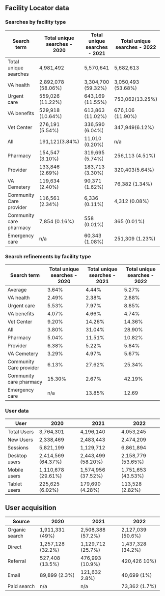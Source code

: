 ## Facility Locator data

### Searches by facility type
|	Search term	|	Total unique searches - 2020 | Total unique searches - 2021 |Total unique searches - 2022
| --- | ---	| ---| ---|
|	Total unique searches |4,981,492 |5,570,641 |5,682,613  |
| VA health	|	2,892,078 (58.06%) | 3,304,700 (59.32%) | 3,050,493 (53.68%)
|	Urgent care	|	559,026 (11.22%) | 643,169 (11.55%)|753,062(13.25%)
|	VA benefits	|	529,918 (10.64%) | 613,863 (11.02%) |676,106 (11.90%)
|	Vet Center	|	276,191 (5.54%) | 336,590 (6.04%) | 347,949(6.12%)
|	All	|	191,121(3.84%) | 11,010 (0.20%) | n/a
|	Pharmacy	|	154,547 (3.10%) | 319,695 (5.74%) |256,113 (4.51%)
|	Provider	|	133,846 (2.69%) | 183,713 (3.30%) | 320,403(5.64%)
|	VA Cemetery	|	119,634 (2.40%) | 90,371 (1.62%) |76,382 (1.34%)
|	Community Care provider	|	116,561 (2.34%) | 6,336 (0.11%) | 4,312 (0.08%)
|	Community care pharmacy	|	7,854 (0.16%) | 558 (0.01%) | 365 (0.01%)
| Emergency care | n/a |60,343 (1.08%) |251,309 (1.23%) |190,966 (3.36%)

### Search refinements by facility type
|	Search term	|	Total unique searches - 2020 | Total unique searches - 2021 |Total unique searches - 2022
| --- | ---	| ---| ---|
| Average|3.64% | 4.44% | 5.27%
| VA health	|	2.49% | 2.38%| 2.88%
| Urgent care	|	5.53%| 7.97%|  8.85%
| VA benefits	|	4.07% |4.66%|  4.74%
| Vet Center	|	9.20% |14.26%|  14.36%
| All	|	3.80% | 31.04% |28.90%
| Pharmacy	|	5.04% |11.51% |10.82%
| Provider	|	6.38% | 5.22%|5.84%
| VA Cemetery	|	3.29% |4.97% |5.67%
| Community Care provider	|	6.13% |27.62% |25.34%| 
| Community care pharmacy	|	15.30% |2.67%|42.19%
| Emergency care |n/a |13.85% |12.69|

### User data
| User | 2020 | 2021 | 2022 | 
| ---	| ---| ---| ---| 
|	Total Users | 3,764,301 | 4,196,140 | 4,053,245 |
|	New Users	|	2,338,469 | 2,483,443 |  2,474,209| 
|	Sessions	|	5,821,199 | 1,129,712 | 6,861,894 | 
| Desktop users	|	2,414,569 (64.37%) | 2,443,499 (58.20%) |2,158,779 (53.65%) | 
| Mobile users	|	1,110,678 (29.61%) | 1,574,956 (37.52%)|1,751,653 (43.53%) | 
| Tablet users	|	225,625 (6.02%) |179,690 (4.28%) |113,528 (2.82%) |

## User acquisition 
| Source | 2020 | 2021 | 2022 | 
| ---	| ---| ---| ---| 
|	Organic search	|	1,911,331 (49%) | 2,508,388 (57.2%) | 2,127,039 (50.6%) |
|	Direct	|	1,257,128 (32.2%) | 1,129,712 (25.7%) |1,437,328 (34.2%) |
|	Referral	|	527,408 (13.5%) | 476,993 (10.9%) | 420,426 10%) |
|	Email	|	89,899 (2.3%) | 121,632 2.8%) | 40,699 (1%) |
| Paid search | n/a|n/a | 73,362 (1.7%) 
